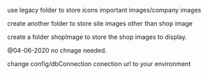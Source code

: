 use legacy folder to store icons important images/company images

create another folder to store site images other than shop image

create a folder shopImage to store the shop images to display.

@04-06-2020 no chnage needed.


change config/dbConnection conection url to your environment
